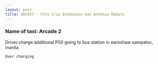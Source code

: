 ```yaml
---
layout: post
title: UOC957 - Vito Cruz Extension San Antonio Makati 
---
```


### Name of taxi: Arcade 2

Driver charge additional P50 going to bus station in earnshaw sampaloc, manila 

```Over charging```
